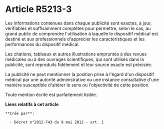 # Article R5213-3

Les informations contenues dans chaque publicité sont exactes, à jour, vérifiables et suffisamment complètes pour permettre,
selon le cas, au grand public de comprendre l'utilisation à laquelle le dispositif médical est destiné et aux professionnels
d'apprécier les caractéristiques et les performances du dispositif médical.

Les citations, tableaux et autres illustrations empruntés à des revues médicales ou à des ouvrages scientifiques, qui sont
utilisés dans la publicité, sont reproduits fidèlement et leur source exacte est précisée.

La publicité ne peut mentionner la position prise à l'égard d'un dispositif médical par une autorité administrative ou une
instance consultative d'une manière susceptible d'altérer le sens ou l'objectivité de cette position.

Toute mention écrite est parfaitement lisible.

**Liens relatifs à cet article**

	**Créé par**:

	  - Décret n°2012-743 du 9 mai 2012 - art. 1
